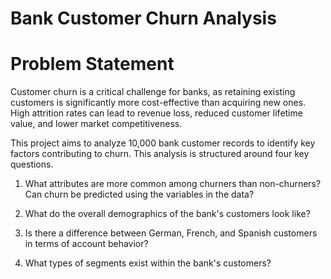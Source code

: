 # Bank Customer Churn Analysis


# Problem Statement
Customer churn is a critical challenge for banks, as retaining existing customers is significantly more cost-effective than acquiring new ones. High attrition rates can lead to revenue loss, reduced customer lifetime value, and lower market competitiveness.

This project aims to analyze 10,000 bank customer records to identify key factors contributing to churn. This analysis is structured around four key questions.
1. What attributes are more common among churners than non-churners? Can churn be predicted using the variables in the data?

2. What do the overall demographics of the bank's customers look like?

3. Is there a difference between German, French, and Spanish customers in terms of account behavior?

4. What types of segments exist within the bank's customers?



